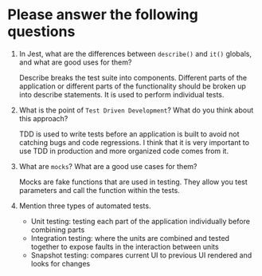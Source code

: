 # Please answer the following questions

1.  In Jest, what are the differences between `describe()` and `it()` globals, and what are good uses for them?

    Describe breaks the test suite into components. Different parts of the application or different parts of the functionality should be broken up into describe statements. It is used to perform individual tests.

2.  What is the point of `Test Driven Development`? What do you think about this approach?

    TDD is used to write tests before an application is built to avoid not catching bugs and code regressions. I think that it is very important to use TDD in production and more organized code comes from it. 

3.  What are `mocks`? What are a good use cases for them?

    Mocks are fake functions that are used in testing. They allow you test parameters and call the function within the tests.

4.  Mention three types of automated tests.

    - Unit testing: testing each part of the application individually before combining parts
    - Integration testing: where the units are combined and tested together to expose faults in the interaction between     units
    - Snapshot testing: compares current UI to previous UI rendered and looks for changes
